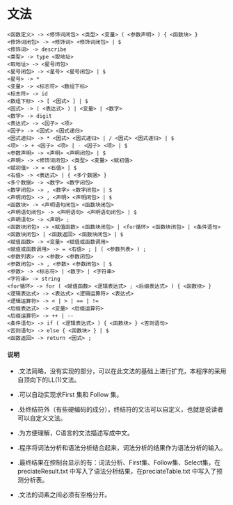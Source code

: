 # 文法

```
<函数定义> -> <修饰词闭包> <类型> <变量> ( <参数声明> ) { <函数块> }
<修饰词闭包> -> <修饰词> <修饰词闭包> | $
<修饰词> -> describe
<类型> -> type <取地址>
<取地址> -> <星号闭包>
<星号闭包> -> <星号> <星号闭包> | $
<星号> -> *
<变量> -> <标志符> <数组下标>
<标志符> -> id
<数组下标> -> [ <因式> ] | $
<因式> -> ( <表达式> ) | <变量> | <数字>
<数字> -> digit
<表达式> -> <因子> <项>
<因子> -> <因式> <因式递归>
<因式递归> -> * <因式> <因式递归> | / <因式> <因式递归> | $
<项> -> + <因子> <项> | - <因子> <项> | $
<参数声明> -> <声明> <声明闭包> | $
<声明> -> <修饰词闭包> <类型> <变量> <赋初值>
<赋初值> -> = <右值> | $
<右值> -> <表达式> | { <多个数据> }
<多个数据> -> <数字> <数字闭包>
<数字闭包> -> , <数字> <数字闭包> | $
<声明闭包> -> , <声明> <声明闭包> | $
<函数块> -> <声明语句闭包> <函数块闭包>
<声明语句闭包> -> <声明语句> <声明语句闭包> | $
<声明语句> -> <声明> ;
<函数块闭包> -> <赋值函数> <函数块闭包> | <for循环> <函数块闭包> | <条件语句> <函数块闭包> | <函数返回> <函数块闭包> | $
<赋值函数> -> <变量> <赋值或函数调用>
<赋值或函数调用> -> = <右值> ; | ( <参数列表> ) ;
<参数列表> -> <参数> <参数闭包>
<参数闭包> -> , <参数> <参数闭包> | $
<参数> -> <标志符> | <数字> | <字符串>
<字符串> -> string
<for循环> -> for ( <赋值函数> <逻辑表达式> ; <后缀表达式> ) { <函数块> }
<逻辑表达式> -> <表达式> <逻辑运算符> <表达式>
<逻辑运算符> -> < | > | == | !=
<后缀表达式> -> <变量> <后缀运算符>
<后缀运算符> -> ++ | --
<条件语句> -> if ( <逻辑表达式> ) { <函数块> } <否则语句>
<否则语句> -> else { <函数块> } | $
<函数返回> -> return <因式> ;

```


#### 说明

+ .文法简略，没有实现的部分，可以在此文法的基础上进行扩充，本程序的采用自顶向下的LL(1)文法。

+ .可以自动实现求First 集和 Follow 集。

+ .处终结符外（有些硬编码的成分），终结符的文法可以自定义，也就是说读者可以自定义文法。

+ .为方便理解，C语言的文法描述写成中文。

+ .程序将词法分析和语法分析结合起来，词法分析的结果作为语法分析的输入。

+ .最终结果在控制台显示的有：词法分析、First集、Follow集、Select集，在preciateResult.txt 中写入了语法分析结果，在preciateTable.txt 中写入了预测分析表。

+ .文法的词素之间必须有空格分开。